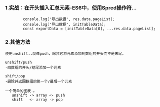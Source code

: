 ### 1.实战：在开头插入汇总元素-ES6中，使用Spred操作符...
```
        console.log("导出数据", res.data.pageList);
        console.log("导出数据", initTableData);
        const exportData = [initTableData[0], ...res.data.pageList];

```

### 2.其他方法
```
使用unshift..就像push，除非它将元素添加到数组的开头而不是末尾。

unshift/push
-向数组的开头/结尾添加一个元素

shift/pop
-删除并返回数组的第一个/最后一个元素

一个简单的图表.。
   unshift -> array <- push
   shift   <- array -> pop
```
